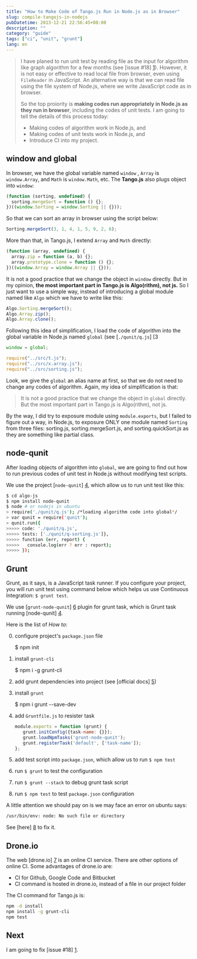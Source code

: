 ```yaml
---
title: "How to Make Code of Tango.js Run in Node.js as in Browser"
slug: compile-tangojs-in-nodejs
pubDatetime: 2013-12-21 22:56:45+08:00
description: ""
category: "guide"
tags: ["ci", "unit", "grunt"]
lang: en
---
```


> I have planed to run unit test by reading file as the input for algorithm
> like graph algorithm for a few months (see [issue #18] [1]).
> However, it is not easy or effective to read local file from browser,
> even using `FileReader` in JavaScript.
> An alternative way is that we can read file using the file system of Node.js,
> where we write JavaScript code as in browser.
>
> So the top proiority is **making codes run appropriately in Node.js as they run in browser**,
> including the codes of unit tests. I am going to tell the details of this process today:
>
> - Making codes of algorithm work in Node.js, and
> - Making codes of unit tests work in Node.js, and
> - Introduce CI into my project.

## window and global

In browser, we have the global variable named `window` , `Array` is `window.Array`,
and `Math` is `window.Math`, etc. The **Tango.js** also plugs object into `window`:

```javascript
(function (sorting, undefined) {
  sorting.mergeSort = function () {};
})((window.Sorting = window.Sorting || {}));
```

So that we can sort an array in browser using the script below:

```javascript
Sorting.mergeSort(3, 1, 4, 1, 5, 9, 2, 6);
```

More than that, in Tango.js, I extend `Array` and `Math` directly:

```javascript
(function (array, undefined) {
  array.zip = function (a, b) {};
  array.prototype.clone = function () {};
})((window.Array = window.Array || {}));
```

It is not a good practice that we change the object in `window` directly.
But in my opinion, **the most important part in Tango.js is Algo(rithm), not js.**
So I just want to use a simple way, instead of introducing a global module
named like `Algo` which we have to write like this:

```javascript
Algo.Sorting.mergeSort();
Algo.Array.zip();
Algo.Array.clone();
```

Following this idea of simplification, I load the code of algorithm
into the global variable in Node.js named `global` (see [`./qunit/q.js`] [3

```javascript
window = global;

require("../src/t.js");
require("../src/x.array.js");
require("../src/sorting.js");
```

Look, we give the `global` an alias name at first,
so that we do not need to change any codes of algorithm.
Again, my idea of simplification is that:

> It is not a good practice that we change the object in `global` directly.
> But the most important part in Tango.js is Algo(rithm), not js.

By the way, I did try to exposure module using `module.exports`,
but I failed to figure out a way, in Node.js, to exposure ONLY one module
named `Sorting` from three files: sorting.js, sorting.mergeSort.js,
and sorting.quickSort.js as they are something like partial class.

## node-qunit

After loading objects of algorithm into `global`, we are going to find out
how to run previous codes of unit test in Node.js without modifying test scripts.

We use the project [`node-qunit`] [4], which allow us to run unit test like this:

```bash
$ cd algo-js
$ npm install node-qunit
$ node # or nodejs in ubuntu
> require('./qunit/q.js'); /*loading algorithm code into global*/
> var qunit = require('qunit');
> qunit.run({
>>>>> code: './qunit/q.js',
>>>>> tests: ['./qunit/q-sorting.js']},
>>>>> function (err, report) {
>>>>>   console.log(err ? err : report);
>>>>> });
```

## Grunt

Grunt, as it says, is a JavaScript task runner.
If you configure your project, you will run unit test using command
below which helps us use Continuous Integration:
`$ grunt test`.

We use [`grunt-node-qunit`] [6] plugin for grunt task,
which is Grunt task running [node-qunit] [4].

Here is the list of _How to_:

0. configure project's `package.json` file

   $ npm init

1. install `grunt-cli`

   $ npm i -g grunt-cli

2. add grunt dependencies into project (see [official docs] [5])
3. install `grunt`

   $ npm i grunt --save-dev

4. add `Gruntfile.js` to resister task

   ```javascript
   module.exports = function (grunt) {
      grunt.initConfig({task-name: {}});
      grunt.loadNpmTasks('grunt-node-qunit');
      grunt.registerTask('default', ['task-name']);
   };
   ```

5. add test script into `package.json`, which allow us to run `$ npm test`
6. run `$ grunt` to test the configuration
7. run `$ grunt --stack` to debug grunt task script
8. run `$ npm test` to test `package.json` configuration

A little attention we should pay on is we may face an error on ubuntu says:

```bash
/usr/bin/env: node: No such file or directory
```

See [here] [8] to fix it.

## Drone.io

The web [drone.io] [7] is an online CI service. There are other options of online CI.
Some advantages of drone.io are:

- CI for Github, Google Code and Bitbucket
- CI command is hosted in drone.io, instead of a file in our project folder

The CI command for Tango.js is:

```bash
npm -d install
npm install -g grunt-cli
npm test
```

## Next

I am going to fix [issue #18] [1].

<br />

[1]: https://github.com/scozv/algo-js/issues/18 "issue #18"
[2]: https://github.com/scozv/tango "Tango.js"
[3]: https://github.com/scozv/algo-js/blob/master/test/q.js "a file named q.js"
[4]: https://github.com/kof/node-qunit "node-qunit, Port of QUnit unit testing framework to nodejs"
[5]: http://gruntjs.com/getting-started#package.json "grunt configuration on package.json"
[6]: https://npmjs.org/package/grunt-node-qunit "Grunt task running node-qnuit"
[7]: https://drone.io/ "drone.io"
[8]: https://github.com/joyent/node/issues/3911 "issue #3911"
